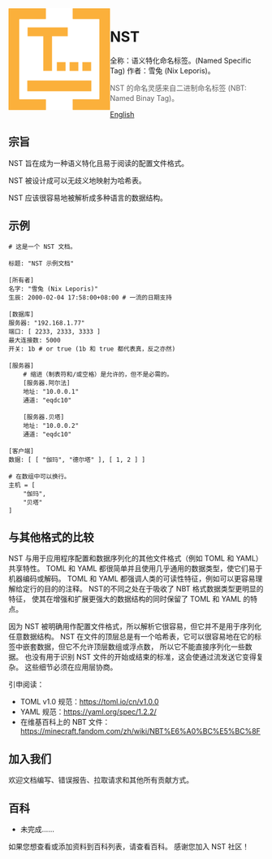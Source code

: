 <!--suppress HtmlDeprecatedAttribute, CheckImageSize -->
<img src="assets/nst.svg" align="left" width="200" alt="NST logo">

NST
===

全称：语义特化命名标签。(Named Specific Tag)
作者：雪兔 (Nix Leporis)。

> NST 的命名灵感来自二进制命名标签 (NBT: Named Binay Tag)。

[English](README.md)

宗旨
----

NST 旨在成为一种语义特化且易于阅读的配置文件格式。

NST 被设计成可以无歧义地映射为哈希表。

NST 应该很容易地被解析成多种语言的数据结构。

示例
----

```nst
# 这是一个 NST 文档。

标题: "NST 示例文档"

[所有者]
名字: "雪兔 (Nix Leporis)"
生辰: 2000-02-04 17:58:00+08:00 # 一流的日期支持

[数据库]
服务器: "192.168.1.77"
端口: [ 2233, 2333, 3333 ]
最大连接数: 5000
开关: 1b # or true (1b 和 true 都代表真，反之亦然)

[服务器]
    # 缩进（制表符和/或空格）是允许的，但不是必需的。
    [服务器.阿尔法]
    地址: "10.0.0.1"
    通道: "eqdc10"

    [服务器.贝塔]
    地址: "10.0.0.2"
    通道: "eqdc10"

[客户端]
数据: [ [ "伽玛", "德尔塔" ], [ 1, 2 ] ]

# 在数组中可以换行。
主机 = [
    "伽玛",
    "贝塔"
]
```

与其他格式的比较
---------------

NST 与用于应用程序配置和数据序列化的其他文件格式（例如 TOML 和 YAML）共享特性。
TOML 和 YAML 都很简单并且使用几乎通用的数据类型，使它们易于机器编码或解码。
TOML 和 YAML 都强调人类的可读性特征，例如可以更容易理解给定行的目的的注释。
NST的不同之处在于吸收了 NBT 格式数据类型更明显的特征，
使其在增强和扩展更强大的数据结构的同时保留了 TOML 和 YAML 的特点。

因为 NST 被明确用作配置文件格式，所以解析它很容易，但它并不是用于序列化任意数据结构。
NST 在文件的顶层总是有一个哈希表，它可以很容易地在它的标签中嵌套数据，但它不允许顶层数组或浮点数，
所以它不能直接序列化一些数据。
也没有用于识别 NST 文件的开始或结束的标准，这会使通过流发送它变得复杂。
这些细节必须在应用层协商。

引申阅读：

* TOML v1.0 规范：https://toml.io/cn/v1.0.0
* YAML 规范：https://yaml.org/spec/1.2.2/
* 在维基百科上的 NBT 文件：https://minecraft.fandom.com/zh/wiki/NBT%E6%A0%BC%E5%BC%8F

加入我们
--------

欢迎文档编写、错误报告、拉取请求和其他所有贡献方式。

百科
----

* 未完成……

如果您想查看或添加资料到百科列表，请查看百科。
感谢您加入 NST 社区！
